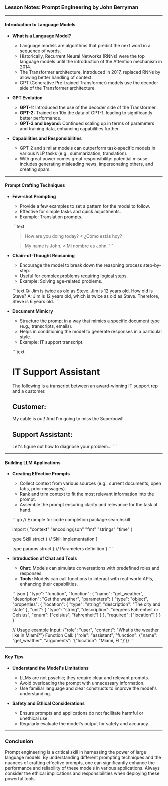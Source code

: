 
### Lesson Notes: Prompt Engineering by John Berryman

---

#### Introduction to Language Models

- **What is a Language Model?**
  - Language models are algorithms that predict the next word in a sequence of words.
  - Historically, Recurrent Neural Networks (RNNs) were the top language models until the introduction of the Attention mechanism in 2014.
  - The Transformer architecture, introduced in 2017, replaced RNNs by allowing better handling of context.
  - GPT (Generative Pre-trained Transformer) models use the decoder side of the Transformer architecture.

- **GPT Evolution**
  - **GPT-1:** Introduced the use of the decoder side of the Transformer.
  - **GPT-2:** Trained on 10x the data of GPT-1, leading to significantly better performance.
  - **GPT-3 and beyond:** Continued scaling up in terms of parameters and training data, enhancing capabilities further.

- **Capabilities and Responsibilities**
  - GPT-2 and similar models can outperform task-specific models in various NLP tasks (e.g., summarization, translation).
  - With great power comes great responsibility: potential misuse includes generating misleading news, impersonating others, and creating spam.

---

#### Prompt Crafting Techniques

- **Few-shot Prompting**
  - Provide a few examples to set a pattern for the model to follow.
  - Effective for simple tasks and quick adjustments.
  - Example: Translation prompts.

  \`\`\`text
  > How are you doing today?
  < ¿Cómo estás hoy?

  > My name is John.
  < Mi nombre es John.
  \`\`\`

- **Chain-of-Thought Reasoning**
  - Encourage the model to break down the reasoning process step-by-step.
  - Useful for complex problems requiring logical steps.
  - Example: Solving age-related problems.

  \`\`\`text
  Q: Jim is twice as old as Steve. Jim is 12 years old. How old is Steve?
  A: Jim is 12 years old, which is twice as old as Steve. Therefore, Steve is 6 years old.
  \`\`\`

- **Document Mimicry**
  - Structure the prompt in a way that mimics a specific document type (e.g., transcripts, emails).
  - Helps in conditioning the model to generate responses in a particular style.
  - Example: IT support transcript.

  \`\`\`text
  # IT Support Assistant
  The following is a transcript between an award-winning IT support rep and a customer.

  ## Customer:
  My cable is out! And I'm going to miss the Superbowl!

  ## Support Assistant:
  Let's figure out how to diagnose your problem…
  \`\`\`

---

#### Building LLM Applications

- **Creating Effective Prompts**
  - Collect context from various sources (e.g., current documents, open tabs, prior messages).
  - Rank and trim context to fit the most relevant information into the prompt.
  - Assemble the prompt ensuring clarity and relevance for the task at hand.

  \`\`\`go
  // Example for code completion
  package searchskill

  import (
      "context"
      "encoding/json"
      "fmt"
      "strings"
      "time"
  )

  type Skill struct {
      // Skill implementation
  }

  type params struct {
      // Parameters definition
  }
  \`\`\`

- **Introduction of Chat and Tools**
  - **Chat:** Models can simulate conversations with predefined roles and responses.
  - **Tools:** Models can call functions to interact with real-world APIs, enhancing their capabilities.

  \`\`\`json
  {
    "type": "function",
    "function": {
      "name": "get_weather",
      "description": "Get the weather",
      "parameters": {
        "type": "object",
        "properties": {
          "location": {
            "type": "string",
            "description": "The city and state"
          },
          "unit": {
            "type": "string",
            "description": "degrees Fahrenheit or Celsius",
            "enum": ["celsius", "fahrenheit"]
          }
        },
        "required": ["location"]
      }
    }
  }

  // Usage example
  Input: {"role": "user", "content": "What's the weather like in Miami?"}
  Function Call: {"role": "assistant", "function": {"name": "get_weather", "arguments": '{"location": "Miami, FL"}'}}
  \`\`\`

---

#### Key Tips

- **Understand the Model's Limitations**
  - LLMs are not psychic; they require clear and relevant prompts.
  - Avoid overloading the prompt with unnecessary information.
  - Use familiar language and clear constructs to improve the model's understanding.

- **Safety and Ethical Considerations**
  - Ensure prompts and applications do not facilitate harmful or unethical use.
  - Regularly evaluate the model's output for safety and accuracy.

---

### Conclusion

Prompt engineering is a critical skill in harnessing the power of large language models. By understanding different prompting techniques and the nuances of crafting effective prompts, one can significantly enhance the performance and reliability of these models in various applications. Always consider the ethical implications and responsibilities when deploying these powerful tools.
